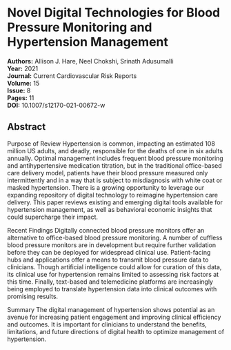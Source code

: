 # Novel Digital Technologies for Blood Pressure Monitoring and Hypertension Management

**Authors:** Allison J. Hare, Neel Chokshi, Srinath Adusumalli  
**Year:** 2021  
**Journal:** Current Cardiovascular Risk Reports  
**Volume:** 15  
**Issue:** 8  
**Pages:** 11  
**DOI:** 10.1007/s12170-021-00672-w  

## Abstract
Purpose of Review
Hypertension is common, impacting an estimated 108 million US adults, and deadly, responsible for the deaths of one in six adults annually. Optimal management includes frequent blood pressure monitoring and antihypertensive medication titration, but in the traditional office-based care delivery model, patients have their blood pressure measured only intermittently and in a way that is subject to misdiagnosis with white coat or masked hypertension. There is a growing opportunity to leverage our expanding repository of digital technology to reimagine hypertension care delivery. This paper reviews existing and emerging digital tools available for hypertension management, as well as behavioral economic insights that could supercharge their impact.

Recent Findings
Digitally connected blood pressure monitors offer an alternative to office-based blood pressure monitoring. A number of cuffless blood pressure monitors are in development but require further validation before they can be deployed for widespread clinical use. Patient-facing hubs and applications offer a means to transmit blood pressure data to clinicians. Though artificial intelligence could allow for curation of this data, its clinical use for hypertension remains limited to assessing risk factors at this time. Finally, text-based and telemedicine platforms are increasingly being employed to translate hypertension data into clinical outcomes with promising results.

Summary
The digital management of hypertension shows potential as an avenue for increasing patient engagement and improving clinical efficiency and outcomes. It is important for clinicians to understand the benefits, limitations, and future directions of digital health to optimize management of hypertension.

